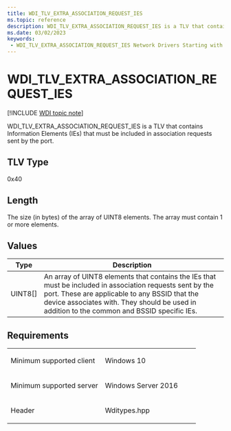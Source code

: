 ```yaml
---
title: WDI_TLV_EXTRA_ASSOCIATION_REQUEST_IES
ms.topic: reference
description: WDI_TLV_EXTRA_ASSOCIATION_REQUEST_IES is a TLV that contains Information Elements (IEs) that must be included in association requests sent by the port.
ms.date: 03/02/2023
keywords:
 - WDI_TLV_EXTRA_ASSOCIATION_REQUEST_IES Network Drivers Starting with Windows Vista
---
```


# WDI\_TLV\_EXTRA\_ASSOCIATION\_REQUEST\_IES

[!INCLUDE [WDI topic note](../includes/wdi-version-warning.md)]


WDI\_TLV\_EXTRA\_ASSOCIATION\_REQUEST\_IES is a TLV that contains Information Elements (IEs) that must be included in association requests sent by the port.

## TLV Type


0x40

## Length


The size (in bytes) of the array of UINT8 elements. The array must contain 1 or more elements.

## Values


| Type      | Description                                                                                                                                                                                                                                               |
|-----------|-----------------------------------------------------------------------------------------------------------------------------------------------------------------------------------------------------------------------------------------------------------|
| UINT8\[\] | An array of UINT8 elements that contains the IEs that must be included in association requests sent by the port. These are applicable to any BSSID that the device associates with. They should be used in addition to the common and BSSID specific IEs. |

 

## Requirements

<table>
<colgroup>
<col width="50%" />
<col width="50%" />
</colgroup>
<tbody>
<tr class="odd">
<td><p>Minimum supported client</p></td>
<td><p>Windows 10</p></td>
</tr>
<tr class="even">
<td><p>Minimum supported server</p></td>
<td><p>Windows Server 2016</p></td>
</tr>
<tr class="odd">
<td><p>Header</p></td>
<td>Wditypes.hpp</td>
</tr>
</tbody>
</table>

 

 




